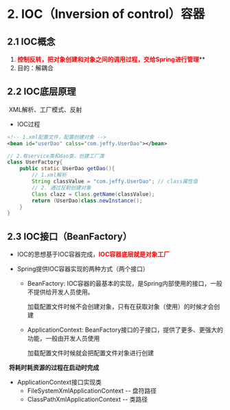 # 2. IOC（Inversion of control）容器

## 2.1  IOC概念

1. **<font color="red">控制反转，把对象创建和对象之间的调用过程，交给Spring进行管理</font>****
2. 目的：解耦合

## 2.2 IOC底层原理

​	XML解析、工厂模式、反射

- IOC过程

```xml
<!-- 1.xml配置文件，配置创建对象 -->
<bean id="userDao" calss="com.jeffy.UserDao"></bean>
```

```java
// 2.有service类和dao类，创建工厂类
class UserFactory{
    public static UserDao getDao(){
        // 1.xml解析
        String classValue = "com.jeffy.UserDao"; // class属性值
        // 2. 通过反射创建对象
        Class clazz = Class.getName(classValue);
        return (UserDao)class.newInstance();
    }
}
```

## 2.3 IOC接口（BeanFactory）

- IOC的思想基于IOC容器完成，**<font color="red">IOC容器底层就是对象工厂</font>**

- Spring提供IOC容器实现的两种方式（两个接口）

  - BeanFactory: IOC容器的最基本的实现，是Spring内部使用的接口，一般不提供给开发人员使用。

    加载配置文件时候不会创建对象，只有在获取对象（使用）的时候才会创建

  - ApplicationContext: BeanFactory接口的子接口，提供了更多、更强大的功能，一般由开发人员使用

    加载配置文件时候就会把配置文件对象进行创建

​		**将耗时耗资源的过程在启动时完成**

- ApplicationContext接口实现类
  - FileSystemXmlApplicationContext -- 盘符路径
  - ClassPathXmlApplicationContext -- 类路径

